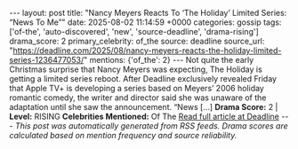 --- layout: post title: "Nancy Meyers Reacts To ‘The Holiday’ Limited Series: “News To Me”" date: 2025-08-02 11:14:59 +0000 categories: gossip tags: ['of-the', 'auto-discovered', 'new', 'source-deadline', 'drama-rising'] drama_score: 2 primary_celebrity: of_the source: deadline source_url: "https://deadline.com/2025/08/nancy-meyers-reacts-the-holiday-limited-series-1236477053/" mentions: {'of_the': 2} --- Not quite the early Christmas surprise that Nancy Meyers was expecting, The Holiday is getting a limited series reboot. After Deadline exclusively revealed Friday that Apple TV+ is developing a series based on Meyers’ 2006 holiday romantic comedy, the writer and director said she was unaware of the adaptation until she saw the announcement. “News […] **Drama Score:** 2 | **Level:** RISING **Celebrities Mentioned:** Of The [Read full article at Deadline](https://deadline.com/2025/08/nancy-meyers-reacts-the-holiday-limited-series-1236477053/) --- *This post was automatically generated from RSS feeds. Drama scores are calculated based on mention frequency and source reliability.*